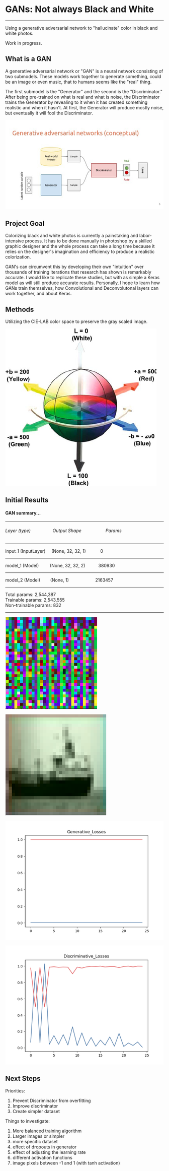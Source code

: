 # GANs: Not always Black and White
_________________________________________________________________
Using a generative adversarial network to "hallucinate" color in black and white photos.

Work in progress.

## What is a GAN

A generative adversarial network or "GAN" is a neural network consisting of two submodels. These models work together to generate something, could be an image or even music, that to humans seems like the "real" thing.

The first submodel is the "Generator" and the second is the "Discriminator." After being pre-trained on what is real and what is noise, the Discriminator trains the Generator by revealing to it when it has created something realistic and when it hasn't. At first, the Generator will produce mostly noise, but eventually it will fool the Discriminator.

![GAN](/test_images/GAN_arch.jpeg)

## Project Goal

Colorizing black and white photos is currently a painstaking and labor-intensive process. It has to be done manually in photoshop by a skilled graphic designer and the whole process can take a long time because it relies on the designer's imagination and efficiency to produce a realistic colorization.

GAN's can circumvent this by developing their own "intuition" over thousands of training iterations that research has shown is remarkably accurate. I would like to replicate these studies, but with as simple a Keras model as will still produce accurate results. Personally, I hope to learn how GANs train themselves, how Convolutional and Deconvolutonal layers can work together, and about Keras.

## Methods

Utilizing the CIE-LAB color space to preserve the gray scaled image.

![CIE](/test_images/cie.png)

## Initial Results

####  GAN summary...
_________________________________________________________________
###### Layer (type)&ensp;&ensp;&ensp;&ensp;&ensp;&ensp;&ensp;&ensp;&ensp;&ensp;Output Shape&ensp;&ensp;&ensp;&ensp;&ensp;&ensp;&ensp;&ensp;&ensp;&ensp;&ensp;Params
_________________________________________________________________
input_1 (InputLayer)&nbsp;&nbsp;&nbsp;&ensp;(None, 32, 32, 1) &ensp;&ensp;&ensp;&ensp;&ensp;&ensp;0
_________________________________________________________________
model_1 (Model)&ensp;&ensp;&ensp;&ensp;&ensp;(None, 32, 32, 2)&ensp;&ensp;&ensp;&ensp;&ensp;&ensp;380930
_________________________________________________________________
model_2 (Model) &ensp;&ensp;&ensp;&ensp;(None, 1)&ensp;&ensp;&ensp;&ensp;&ensp;&ensp;&ensp;&ensp;&ensp;&ensp;&ensp;&ensp;2163457
_________________________________________________________________
Total params: 2,544,387 <br>
Trainable params: 2,543,555<br>
Non-trainable params: 832<br>
_________________________________________________________________

![Inital results](/test_images/18/forpres.png)

![Inital results](/test_images/19/screenshot.png)

![D_loss](/images/Generative_Losses_512_24_epochs.png)

![G_loss](/images/Discriminative_Losses_512_24_epochs.png)


## Next Steps

Priorities:
1.  Prevent Discriminator from overfitting
2.  Improve discriminator
3.  Create simpler dataset

Things to investigate:
1.  More balanced training algorithm
2.  Larger images or simpler
3.  more specific dataset
4.  effect of dropouts in generator
5.  effect of adjusting the learning rate
6.  different activation functions
7.  image pixels between -1 and 1 (with tanh activation)
